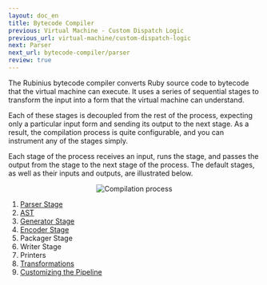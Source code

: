 ```yaml
---
layout: doc_en
title: Bytecode Compiler
previous: Virtual Machine - Custom Dispatch Logic
previous_url: virtual-machine/custom-dispatch-logic
next: Parser
next_url: bytecode-compiler/parser
review: true
---
```


The Rubinius bytecode compiler converts Ruby source code to bytecode that the
virtual machine can execute. It uses a series of sequential stages to
transform the input into a form that the virtual machine can understand.

Each of these stages is decoupled from the rest of the process,
expecting only a particular input form and sending its output to the
next stage. As a result, the compilation process is quite configurable,
and you can instrument any of the stages simply.

Each stage of the process receives an input, runs the stage, and passes
the output from the stage to the next stage of the process. The default
stages, as well as their inputs and outputs, are illustrated below.

<div style="text-align: center; width: 100%">
  <img src="/images/compilation_process.png" alt="Compilation process" />
</div>

1. [Parser Stage](/doc/en/bytecode-compiler/parser/)
1. [AST](/doc/en/bytecode-compiler/ast/)
1. [Generator Stage](/doc/en/bytecode-compiler/generator/)
1. [Encoder Stage](/doc/en/bytecode-compiler/encoder/)
1. Packager Stage
1. Writer Stage
1. Printers
1. [Transformations](/doc/en/bytecode-compiler/transformations/)
1. [Customizing the Pipeline](/doc/en/bytecode-compiler/customization/)
